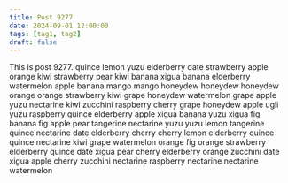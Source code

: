```yaml
---
title: Post 9277
date: 2024-09-01 12:00:00
tags: [tag1, tag2]
draft: false
---
```

This is post 9277.
quince
lemon
yuzu
elderberry
date
strawberry
apple
orange
kiwi
strawberry
pear
kiwi
banana
xigua
banana
elderberry
watermelon
apple
banana
mango
mango
honeydew
honeydew
honeydew
orange
orange
strawberry
kiwi
grape
honeydew
watermelon
grape
apple
yuzu
nectarine
kiwi
zucchini
raspberry
cherry
grape
honeydew
apple
ugli
yuzu
raspberry
quince
elderberry
apple
xigua
banana
yuzu
xigua
fig
banana
fig
apple
pear
tangerine
nectarine
yuzu
yuzu
lemon
tangerine
quince
nectarine
date
elderberry
cherry
cherry
lemon
elderberry
quince
quince
nectarine
kiwi
grape
watermelon
orange
fig
orange
strawberry
elderberry
quince
date
xigua
pear
cherry
elderberry
orange
zucchini
date
xigua
apple
cherry
zucchini
nectarine
raspberry
nectarine
nectarine
watermelon
